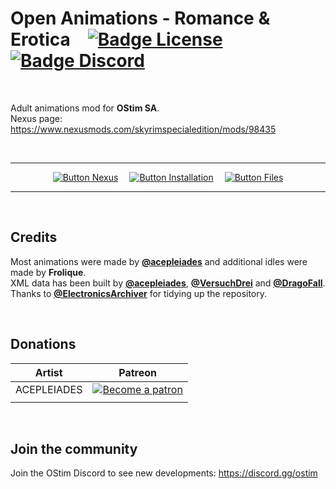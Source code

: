 
# Open Animations - Romance & Erotica   [![Badge License]][License]   [![Badge Discord]][Discord]

<br>

Adult animations mod for **OStim SA**. <br>
Nexus page: https://www.nexusmods.com/skyrimspecialedition/mods/98435

<br>

<div align = center>

---

[![Button Nexus]][Nexus]   
[![Button Installation]][Installation]   
[![Button Files]][Files]

---

</div>

<br>

## Credits

Most animations were made by **[@acepleiades]** and additional idles were made by **Frolique**. <br>
XML data has been built by **[@acepleiades]**, **[@VersuchDrei]** and **[@DragoFall]**. <br>
Thanks to **[@ElectronicsArchiver]** for tidying up the repository.

<br>

## Donations 

| Artist | Patreon |
|-|-|
| ACEPLEIADES |<a href="https://www.patreon.com/skyrimaceanimations"><img alt="Become a patron" src="https://i.ibb.co/GPtxW0M/patron35.png"></a>|
| | |

<br>

## Join the community

Join the OStim Discord to see new developments: https://discord.gg/ostim

<!----------------------------------------------------------------------------->

[Artist AcePleiades]: https://www.patreon.com/skyrimaceanimations

[@acepleiades]: https://github.com/acepleiades
[@VersuchDrei]: https://github.com/VersuchDrei
[@DragoFall]: https://github.com/DragoFall
[@ElectronicsArchiver]: https://github.com/ElectronicsArchiver

[Discord]: https://discord.gg/RECvhVaRcU
[Files]: https://drive.google.com/drive/folders/1-A4pRMkvOFldBcEZ8lMogyX2PulDrqEg?usp=sharing
[Nexus]: https://www.nexusmods.com/skyrimspecialedition/mods/98435/

[Installation]: Documentation/Installation.md
[License]: LICENSE


<!----------------------------------[ Badges ]--------------------------------->

[Badge License]: https://img.shields.io/badge/_-CC_BY_SA-b06e19.svg?style=for-the-badge&logoColor=white&logo=CreativeCommons&labelColor=EF9421
[Badge Discord]: https://img.shields.io/badge/_-Discord-4751bc?style=for-the-badge&logoColor=white&logo=Discord&labelColor=5865F2


<!---------------------------------[ Buttons ]--------------------------------->

[Button Installation]: https://img.shields.io/badge/Installation-5BA745?style=for-the-badge&logoColor=white&logo=DocuSign
[Button Nexus]: https://img.shields.io/badge/Ｎｅｘｕｓ_Mods-8197ec?style=for-the-badge&logoColor=white&logo=Dragonframe
[Button Files]: https://img.shields.io/badge/MAX_Files-A9225C?style=for-the-badge&logoColor=white&logo=GoogleDrive

[Button AcePleiades]: https://img.shields.io/badge/AcePleiades-FF424D?style=for-the-badge&logoColor=white&logo=Patreon

